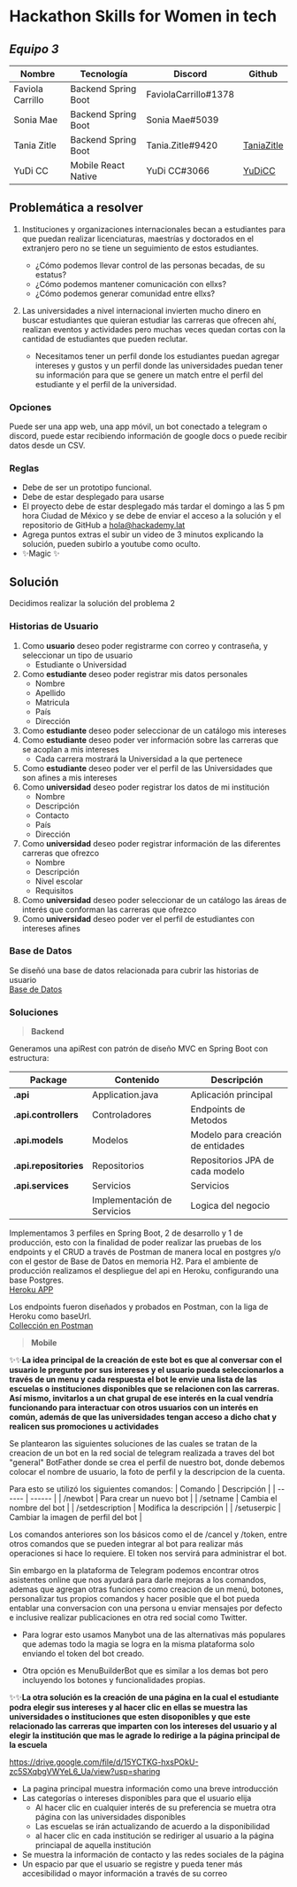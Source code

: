 # Hackathon Skills for Women in tech

## _Equipo 3_
| Nombre | Tecnología | Discord | Github
| ------ | ------ | ------ | ------ |
| Faviola Carrillo | Backend Spring Boot | FaviolaCarrillo#1378 |
| Sonia Mae | Backend Spring Boot | Sonia Mae#5039 | 
| Tania Zitle | Backend Spring Boot | Tania.Zitle#9420 | [TaniaZitle](https://github.com/TaniaZitle)
| YuDi CC | Mobile React Native | YuDi CC#3066 | [YuDiCC](https://github.com/YuDiCC)

##  Problemática a resolver
1. Instituciones y organizaciones internacionales becan a estudiantes para que puedan realizar licenciaturas, maestrías y doctorados en el extranjero pero no se tiene un seguimiento de estos estudiantes.
    - ¿Cómo podemos llevar control de las personas becadas, de su estatus?
    - ¿Cómo podemos mantener comunicación con ellxs? 
    - ¿Cómo podemos generar comunidad entre ellxs?  


2. Las universidades a nivel internacional invierten mucho dinero en buscar estudiantes que quieran estudiar las carreras que ofrecen ahí, realizan eventos y actividades pero muchas veces quedan cortas con la cantidad de estudiantes que pueden reclutar.
    - Necesitamos tener un perfil donde los estudiantes puedan agregar intereses y gustos y un perfil donde las universidades puedan tener su información para que se genere un match entre el perfil del estudiante y el perfil de la universidad.

### Opciones
Puede ser una app web, una app móvil, un bot conectado a telegram o discord, puede estar recibiendo información de google docs o puede recibir datos desde un CSV.

### Reglas
- Debe de ser un prototipo funcional.
- Debe de estar desplegado para usarse
- El proyecto debe de estar desplegado más tardar el domingo a las 5 pm hora Ciudad de México y se debe de enviar el acceso a la solución y el repositorio de GitHub a <hola@hackademy.lat>
- Agrega puntos extras el subir un video de 3 minutos explicando la solución, pueden subirlo a youtube como oculto.
- ✨Magic ✨

## Solución
Decidimos realizar la solución del problema 2

### Historias de Usuario
1. Como **usuario** deseo poder registrarme con correo y contraseña, y seleccionar un tipo de usuario
    - Estudiante o Universidad
2. Como **estudiante** deseo poder registrar mis datos personales
    - Nombre
    - Apellido
    - Matricula
    - País
    - Dirección
3. Como **estudiante** deseo poder seleccionar de un catálogo mis intereses
4. Como **estudiante** deseo poder ver información sobre las carreras que se acoplan a mis intereses
    - Cada carrera mostrará la Universidad a la que pertenece
5. Como **estudiante** deseo poder ver el perfil de las Universidades que son afines a mis intereses
6. Como **universidad** deseo poder registrar los datos de mi institución
    - Nombre
    - Descripción
    - Contacto
    - País
    - Dirección
7. Como **universidad** deseo poder registrar información de las diferentes carreras que ofrezco
    - Nombre
    - Descripción
    - Nivel escolar
    - Requisitos
8. Como **universidad** deseo poder seleccionar de un catálogo las áreas de interés que conforman las carreras que ofrezco
9. Como **universidad** deseo poder ver el perfil de estudiantes con intereses afines

### Base de Datos
Se diseñó una base de datos relacionada para cubrir las historias de usuario   
[Base de Datos](https://drive.google.com/file/d/1zzr6J8IBkXSWRGNwDT1z8zyG5WHFdBsU/view?usp=sharing)

### Soluciones

> **Backend**

Generamos una apiRest con patrón de diseño MVC en Spring Boot con estructura: 

 Package | Contenido | Descripción 
| ------ | ------ | ------ |
| **.api** | Application.java | Aplicación principal
|**.api.controllers** | Controladores | Endpoints de Metodos
| **.api.models** | Modelos | Modelo para creación de entidades
| **.api.repositories** | Repositorios | Repositorios JPA de cada modelo
| **.api.services** | Servicios | Servicios
|  | Implementación de Servicios | Logica del negocio

Implementamos 3 perfiles en Spring Boot, 2 de desarrollo y 1 de producción, esto con la finalidad de poder realizar las pruebas de los endpoints y el CRUD a través de Postman de manera local en postgres y/o con el gestor de Base de Datos en memoria H2.
Para el ambiente de producción realizamos el despliegue del api en Heroku, configurando una base Postgres.       
[Heroku APP](https://hackathon-sfwit-team3.herokuapp.com/)

Los endpoints fueron diseñados y probados en Postman, con la liga de Heroku como baseUrl.        
[Collección en Postman](https://www.getpostman.com/collections/cda1eb3b28ae2bee5c2a)

> **Mobile**

✨✨**La idea principal de la creación de este bot es que al conversar con el usuario le pregunte por sus intereses y el usuario pueda seleccionarlos a través de un menu y cada respuesta el bot le envie una lista de las escuelas o instituciones disponibles que se relacionen con las carreras. Así mismo, invitarlos a un chat grupal de ese interés en la cual vendría funcionando para interactuar con otros usuarios con un interés en común, además de que las universidades tengan acceso a dicho chat y realicen sus promociones u actividades**


Se plantearon las siguientes soluciones de las cuales se tratan de la creacion de un bot en la red social de telegram realizada a traves del bot "general" BotFather donde se crea el perfil de nuestro bot, donde debemos colocar el nombre de usuario, la foto de perfil y la descripcion de la cuenta. 

Para esto se utilizó los siguientes comandos: 
| Comando | Descripción | 
| ------ | ------ |
| /newbot | Para crear un nuevo bot |
| /setname | Cambia el nombre del bot |
| /setdescription | Modifica la descripción |
| /setuserpic | Cambiar la imagen de perfil del bot |

Los comandos anteriores son los básicos como el de /cancel y /token, entre otros comandos que se pueden integrar al bot para realizar más operaciones si hace lo requiere. El token nos servirá para administrar el bot.

Sin embargo en la plataforma de Telegram podemos encontrar otros asistentes online que nos ayudará para darle mejoras a los comandos, ademas que agregan otras funciones como creacion de un menú, botones, personalizar tus propios comandos y hacer posible que el bot pueda entablar una conversacion con una persona u enviar mensajes por defecto e inclusive realizar publicaciones en otra red social como Twitter.

- Para lograr esto usamos Manybot una de las alternativas más populares que ademas todo la magia se logra en la misma plataforma solo enviando el token del bot creado. 

- Otra opción es MenuBuilderBot que es similar a los demas bot pero incluyendo los botones y funcionalidades propias.

✨✨**La otra solución es la creación de una página en la cual el estudiante podra elegir sus intereses y al hacer clic en ellas se muestra las universidades o instituciones que esten disoponibles y que este relacionado las carreras que imparten con los intereses del usuario y al elegir la institución que mas le agrade lo redirige a la página principal de la escuela**

https://drive.google.com/file/d/15YCTKG-hxsPOkU-zc5SXqbgVWYeL6_Ua/view?usp=sharing

- La pagina principal muestra información como una breve introducción 
- Las categorías o intereses disponibles para que el usuario elija
    - Al hacer clic en cualquier interés de su preferencia se muetra otra página con las universidades disponibles
    - Las escuelas se irán actualizando de acuerdo a la disponibilidad 
    - al hacer clic en cada institución se rediriger al usuario a la página princiapal de aquella institución 
- Se muestra la información de contacto y las redes sociales de la página 
- Un espacio par que el usuario se registre y pueda tener más accesibilidad o mayor información a través de su correo
